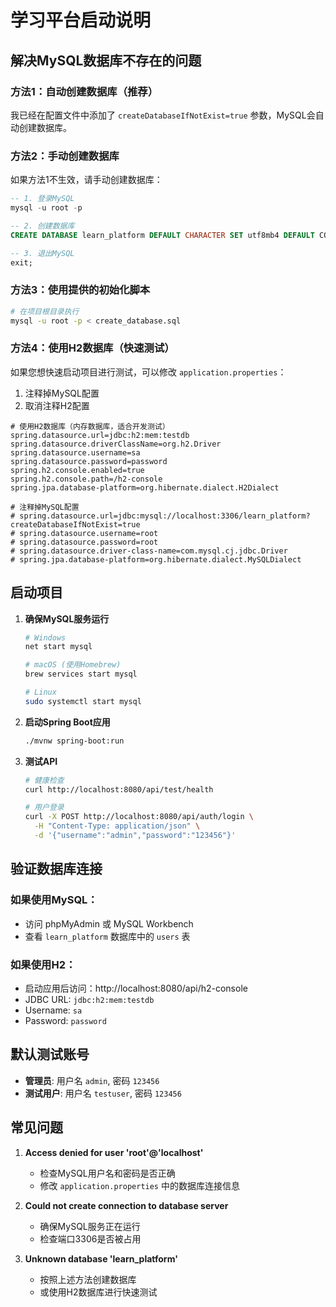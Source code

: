 # 学习平台启动说明

## 解决MySQL数据库不存在的问题

### 方法1：自动创建数据库（推荐）
我已经在配置文件中添加了 `createDatabaseIfNotExist=true` 参数，MySQL会自动创建数据库。

### 方法2：手动创建数据库
如果方法1不生效，请手动创建数据库：

```sql
-- 1. 登录MySQL
mysql -u root -p

-- 2. 创建数据库
CREATE DATABASE learn_platform DEFAULT CHARACTER SET utf8mb4 DEFAULT COLLATE utf8mb4_unicode_ci;

-- 3. 退出MySQL
exit;
```

### 方法3：使用提供的初始化脚本
```bash
# 在项目根目录执行
mysql -u root -p < create_database.sql
```

### 方法4：使用H2数据库（快速测试）
如果您想快速启动项目进行测试，可以修改 `application.properties`：

1. 注释掉MySQL配置
2. 取消注释H2配置

```properties
# 使用H2数据库（内存数据库，适合开发测试）
spring.datasource.url=jdbc:h2:mem:testdb
spring.datasource.driverClassName=org.h2.Driver
spring.datasource.username=sa
spring.datasource.password=password
spring.h2.console.enabled=true
spring.h2.console.path=/h2-console
spring.jpa.database-platform=org.hibernate.dialect.H2Dialect

# 注释掉MySQL配置
# spring.datasource.url=jdbc:mysql://localhost:3306/learn_platform?createDatabaseIfNotExist=true
# spring.datasource.username=root
# spring.datasource.password=root
# spring.datasource.driver-class-name=com.mysql.cj.jdbc.Driver
# spring.jpa.database-platform=org.hibernate.dialect.MySQLDialect
```

## 启动项目

1. **确保MySQL服务运行**
   ```bash
   # Windows
   net start mysql
   
   # macOS (使用Homebrew)
   brew services start mysql
   
   # Linux
   sudo systemctl start mysql
   ```

2. **启动Spring Boot应用**
   ```bash
   ./mvnw spring-boot:run
   ```

3. **测试API**
   ```bash
   # 健康检查
   curl http://localhost:8080/api/test/health
   
   # 用户登录
   curl -X POST http://localhost:8080/api/auth/login \
     -H "Content-Type: application/json" \
     -d '{"username":"admin","password":"123456"}'
   ```

## 验证数据库连接

### 如果使用MySQL：
- 访问 phpMyAdmin 或 MySQL Workbench
- 查看 `learn_platform` 数据库中的 `users` 表

### 如果使用H2：
- 启动应用后访问：http://localhost:8080/api/h2-console
- JDBC URL: `jdbc:h2:mem:testdb`
- Username: `sa`
- Password: `password`

## 默认测试账号

- **管理员**: 用户名 `admin`, 密码 `123456`
- **测试用户**: 用户名 `testuser`, 密码 `123456`

## 常见问题

1. **Access denied for user 'root'@'localhost'**
   - 检查MySQL用户名和密码是否正确
   - 修改 `application.properties` 中的数据库连接信息

2. **Could not create connection to database server**
   - 确保MySQL服务正在运行
   - 检查端口3306是否被占用

3. **Unknown database 'learn_platform'**
   - 按照上述方法创建数据库
   - 或使用H2数据库进行快速测试 